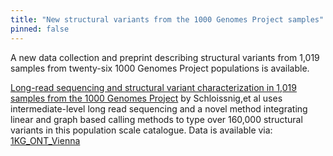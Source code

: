 ```yaml
---
title: "New structural variants from the 1000 Genomes Project samples"
pinned: false
---
```

A new data collection and preprint describing structural variants from 1,019 samples from twenty-six 1000 Genomes Project populations is available. 

[Long-read sequencing and structural variant characterization in 1,019 samples from the 1000 Genomes Project](https://doi.org/10.1101/2024.04.18.590093) by Schloissnig,et al uses intermediate-level long read sequencing and a novel method integrating linear and graph based calling methods to type over 160,000 structural variants in this population scale catalogue.
Data is available via: [1KG_ONT_Vienna](https://www.internationalgenome.org/data-portal/data-collection/1kg_ont_vienna)